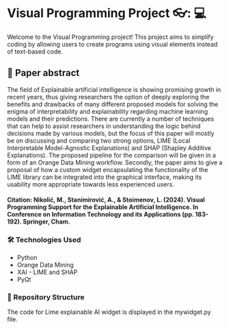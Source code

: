 # Visual Programming Project 👓: :computer:

Welcome to the Visual Programming project! This project aims to simplify coding by allowing users to create programs using visual elements instead of text-based code.

## 📖 Paper abstract 

The field of Explainable artificial intelligence is showing promising growth in recent years, thus giving researchers the option of deeply exploring the benefits and drawbacks of many different proposed models for solving the enigma of interpretability and explainability regarding machine learning models and their predictions. There are currently a number of techniques that can help to assist researchers in understanding the logic behind decisions made by various models, but the focus of this paper will mostly be on discussing and comparing two strong options, LIME (Local Interpretable Model-Agnostic Explanations) and SHAP (Shapley Additive Explanations). The proposed pipeline for the comparison will be given in a form of an Orange Data Mining workflow. Secondly, the paper aims to give a proposal of how a custom widget encapsulating the functionality of the LIME library can be integrated into the graphical interface, making its usability more appropriate towards less experienced users.

#### Citation: Nikolić, M., Stanimirović, A., & Stoimenov, L. (2024). Visual Programming Support for the Explainable Artificial Intelligence. In Conference on Information Technology and its Applications (pp. 183-192). Springer, Cham. ####

### :hammer_and_wrench: Technologies Used

- Python
- Orange Data Mining
- XAI - LIME and SHAP
- PyQt 

### :file_folder: Repository Structure
The code for Lime explainable AI widget is displayed in the mywidget.py file.
